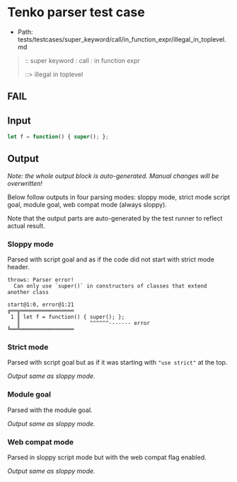# Tenko parser test case

- Path: tests/testcases/super_keyword/call/in_function_expr/illegal_in_toplevel.md

> :: super keyword : call : in function expr
>
> ::> illegal in toplevel
## FAIL

## Input

`````js
let f = function() { super(); };
`````

## Output

_Note: the whole output block is auto-generated. Manual changes will be overwritten!_

Below follow outputs in four parsing modes: sloppy mode, strict mode script goal, module goal, web compat mode (always sloppy).

Note that the output parts are auto-generated by the test runner to reflect actual result.

### Sloppy mode

Parsed with script goal and as if the code did not start with strict mode header.

`````
throws: Parser error!
  Can only use `super()` in constructors of classes that extend another class

start@1:0, error@1:21
╔══╦═════════════════
 1 ║ let f = function() { super(); };
   ║                      ^^^^^^------- error
╚══╩═════════════════

`````

### Strict mode

Parsed with script goal but as if it was starting with `"use strict"` at the top.

_Output same as sloppy mode._

### Module goal

Parsed with the module goal.

_Output same as sloppy mode._

### Web compat mode

Parsed in sloppy script mode but with the web compat flag enabled.

_Output same as sloppy mode._
